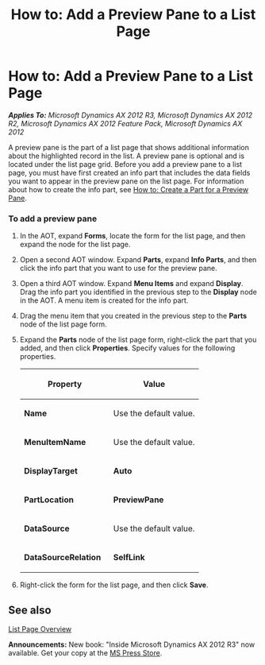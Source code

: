 ﻿---
title: 'How to: Add a Preview Pane to a List Page'
TOCTitle: 'How to: Add a Preview Pane to a List Page'
ms:assetid: bee262ac-2765-4ea3-8c7f-6cb53b73e082
ms:mtpsurl: https://msdn.microsoft.com/en-us/library/Cc574825(v=AX.60)
ms:contentKeyID: 35250065
ms.date: 05/18/2015
mtps_version: v=AX.60
---

# How to: Add a Preview Pane to a List Page 


_**Applies To:** Microsoft Dynamics AX 2012 R3, Microsoft Dynamics AX 2012 R2, Microsoft Dynamics AX 2012 Feature Pack, Microsoft Dynamics AX 2012_

A preview pane is the part of a list page that shows additional information about the highlighted record in the list. A preview pane is optional and is located under the list page grid. Before you add a preview pane to a list page, you must have first created an info part that includes the data fields you want to appear in the preview pane on the list page. For information about how to create the info part, see [How to: Create a Part for a Preview Pane](how-to-create-a-part-for-a-preview-pane.md).

### To add a preview pane

1.  In the AOT, expand **Forms**, locate the form for the list page, and then expand the node for the list page.

2.  Open a second AOT window. Expand **Parts**, expand **Info Parts**, and then click the info part that you want to use for the preview pane.

3.  Open a third AOT window. Expand **Menu Items** and expand **Display**. Drag the info part you identified in the previous step to the **Display** node in the AOT. A menu item is created for the info part.

4.  Drag the menu item that you created in the previous step to the **Parts** node of the list page form.

5.  Expand the **Parts** node of the list page form, right-click the part that you added, and then click **Properties**. Specify values for the following properties.
    
    <table>
    <colgroup>
    <col style="width: 50%" />
    <col style="width: 50%" />
    </colgroup>
    <thead>
    <tr class="header">
    <th><p>Property</p></th>
    <th><p>Value</p></th>
    </tr>
    </thead>
    <tbody>
    <tr class="odd">
    <td><p><strong>Name</strong></p></td>
    <td><p>Use the default value.</p></td>
    </tr>
    <tr class="even">
    <td><p><strong>MenuItemName</strong></p></td>
    <td><p>Use the default value.</p></td>
    </tr>
    <tr class="odd">
    <td><p><strong>DisplayTarget</strong></p></td>
    <td><p><strong>Auto</strong></p></td>
    </tr>
    <tr class="even">
    <td><p><strong>PartLocation</strong></p></td>
    <td><p><strong>PreviewPane</strong></p></td>
    </tr>
    <tr class="odd">
    <td><p><strong>DataSource</strong></p></td>
    <td><p>Use the default value.</p></td>
    </tr>
    <tr class="even">
    <td><p><strong>DataSourceRelation</strong></p></td>
    <td><p><strong>SelfLink</strong></p></td>
    </tr>
    </tbody>
    </table>


6.  Right-click the form for the list page, and then click **Save**.

## See also

[List Page Overview](list-page-overview.md)

  
**Announcements:** New book: "Inside Microsoft Dynamics AX 2012 R3" now available. Get your copy at the [MS Press Store](https://www.microsoftpressstore.com/store/inside-microsoft-dynamics-ax-2012-r3-9780735685109).

